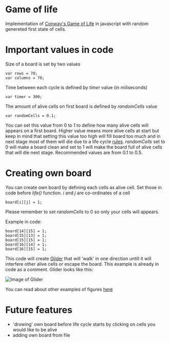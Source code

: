 # Game of life

Implementation of [Conway's Game of Life](https://en.wikipedia.org/wiki/Conway%27s_Game_of_Life) in javascript with random genereted first state of cells.

# Important values in code

Size of a board is set by two values
```
var rows = 70;
var columns = 70;
```
Time between each cycle is defined by *timer* value (in miliseconds)
```
var timer = 300;
```
The amount of alive cells on first board is defined by *randomCells* value
```
var randomCells = 0.1;
```
You can set this value from 0 to 1 to define how many alive cells will appears on a first board. Higher value means more alive cells at start but keep in mind that setting this value too high will fill board too much and in next stage most of them will die due to a life cycle [rules](https://en.wikipedia.org/wiki/Conway%27s_Game_of_Life#Rules).
*randomCells* set to 0 will make a board clean and set to 1 will make the board full of alive cells that will die next stage.
Recommended values are from 0.1 to 0.5.

# Creating own board

You can create own board by defining each cells as alive cell. Set those in code before *life()* function.
*i* and *j* are co-ordinates of a cell
```
board[i][j] = 1;
```

Please remember to set *randomCells* to 0 so only your cells will appears.

Example in code:
```
board[14][15] = 1;
board[15][13] = 1;
board[15][15] = 1;
board[16][14] = 1;
board[16][15] = 1;
```
This code will create [Glider](https://en.wikipedia.org/wiki/Glider_(Conway%27s_Life)) that will 'walk' in one direction untill it will interfere other alive cells or escape the board. This example is already in code as a comment.
Glider looks like this:

![Image of Glider](https://upload.wikimedia.org/wikipedia/commons/f/f2/Game_of_life_animated_glider.gif)

You can read about other examples of figures [here](https://en.wikipedia.org/wiki/Conway%27s_Game_of_Life#Examples_of_patterns)

# Future features
  - 'drowing' own board before life cycle starts by clicking on cells you would like to be alive
  - adding own board from file
